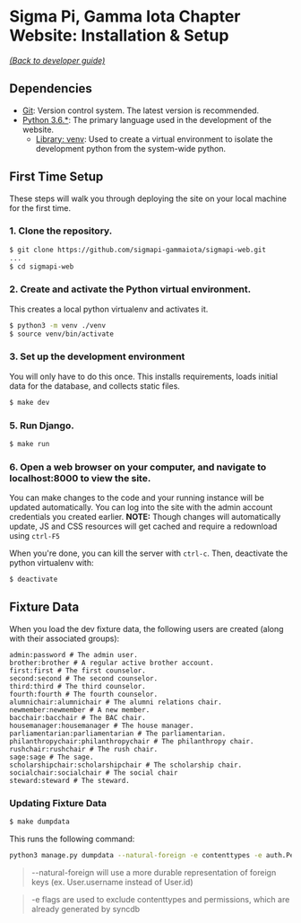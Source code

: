 # Sigma Pi, Gamma Iota Chapter Website: Installation & Setup

[_(Back to developer guide)_](https://github.com/sigmapi-gammaiota/sigmapi-web/tree/master/docs/dev-guide/index.md)

## Dependencies

* [Git](https://git-scm.com/downloads): Version control system.
  The latest version is recommended.
* [Python 3.6.*](https://www.python.org/downloads/): The primary language
  used in the development of the website.
  * [Library: venv](https://docs.python.org/3.6/library/venv.html): Used to 
    create a virtual environment to isolate the development python from the
    system-wide python.


## First Time Setup

These steps will walk you through deploying the site on your local machine for the first time.

### 1. Clone the repository.

```bash
$ git clone https://github.com/sigmapi-gammaiota/sigmapi-web.git
...
$ cd sigmapi-web
```

### 2. Create and activate the Python virtual environment.

This creates a local python virtualenv and activates it.

```bash
$ python3 -m venv ./venv
$ source venv/bin/activate
```

### 3. Set up the development environment

You will only have to do this once. This installs requirements, loads initial
data for the database, and collects static files.

```bash
$ make dev
```

### 5. Run Django.

```bash
$ make run
```

### 6. Open a web browser on your computer, and navigate to localhost:8000 to view the site.

You can make changes to the code and your running instance will be updated automatically. You can log into the site with the admin account credentials you created earlier.  **NOTE:** Though changes will automatically update, JS and CSS resources will get cached and require a redownload using `ctrl-F5`

When you're done, you can kill the server with `ctrl-c`. Then, deactivate the python virtualenv with: 

```bash
$ deactivate
```

## Fixture Data

When you load the dev fixture data, the following users are created (along with their associated groups):

```
admin:password # The admin user.
brother:brother # A regular active brother account.
first:first # The first counselor.
second:second # The second counselor.
third:third # The third counselor.
fourth:fourth # The fourth counselor.
alumnichair:alumnichair # The alumni relations chair.
newmember:newmember # A new member.
bacchair:bacchair # The BAC chair.
housemanager:housemanager # The house manager.
parliamentarian:parliamentarian # The parliamentarian.
philanthropychair:philanthropychair # The philanthropy chair.
rushchair:rushchair # The rush chair.
sage:sage # The sage.
scholarshipchair:scholarshipchair # The scholarship chair.
socialchair:socialchair # The social chair
steward:steward # The steward.
```

### Updating Fixture Data

```bash
$ make dumpdata
```

This runs the following command:
```bash
python3 manage.py dumpdata --natural-foreign -e contenttypes -e auth.Permission > fixtures/dev_data.json
```
> --natural-foreign will use a more durable representation of foreign keys (ex. User.username instead of User.id)

> -e flags are used to exclude contenttypes and permissions, which are already generated by syncdb
